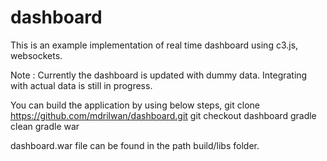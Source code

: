 # dashboard

This is an example implementation of real time dashboard using c3.js, websockets.

Note : Currently the dashboard is updated with dummy data. Integrating with actual data is still in progress.

You can build the application by using below steps,
git clone https://github.com/mdrilwan/dashboard.git
git checkout dashboard
gradle clean
gradle war

dashboard.war file can be found in the path build/libs folder.